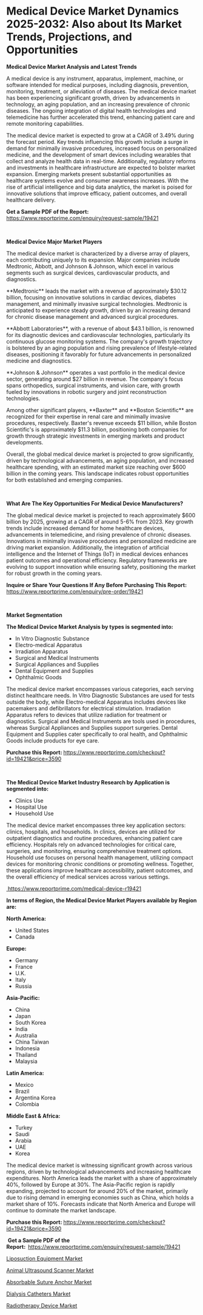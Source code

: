 <p><h1>Medical Device Market Dynamics 2025-2032: Also about Its Market Trends, Projections, and Opportunities</h1></p><p><strong>Medical Device Market Analysis and Latest Trends</strong></p>
<p><p>A medical device is any instrument, apparatus, implement, machine, or software intended for medical purposes, including diagnosis, prevention, monitoring, treatment, or alleviation of diseases. The medical device market has been experiencing significant growth, driven by advancements in technology, an aging population, and an increasing prevalence of chronic diseases. The ongoing integration of digital health technologies and telemedicine has further accelerated this trend, enhancing patient care and remote monitoring capabilities.</p><p>The medical device market is expected to grow at a CAGR of 3.49% during the forecast period. Key trends influencing this growth include a surge in demand for minimally invasive procedures, increased focus on personalized medicine, and the development of smart devices including wearables that collect and analyze health data in real-time. Additionally, regulatory reforms and investments in healthcare infrastructure are expected to bolster market expansion. Emerging markets present substantial opportunities as healthcare systems evolve and consumer awareness increases. With the rise of artificial intelligence and big data analytics, the market is poised for innovative solutions that improve efficacy, patient outcomes, and overall healthcare delivery.</p></p>
<p><strong>Get a Sample PDF of the Report:&nbsp;</strong> <a href="https://www.reportprime.com/enquiry/request-sample/19421?utm_campaign=1905&utm_medium=2&utm_source=Github&utm_content=ia&utm_term=19032025&utm_id=medical-device">https://www.reportprime.com/enquiry/request-sample/19421</a></p>
<p>&nbsp;</p>
<p><strong>Medical Device Major Market Players</strong></p>
<p><p>The medical device market is characterized by a diverse array of players, each contributing uniquely to its expansion. Major companies include Medtronic, Abbott, and Johnson & Johnson, which excel in various segments such as surgical devices, cardiovascular products, and diagnostics.</p><p>**Medtronic** leads the market with a revenue of approximately $30.12 billion, focusing on innovative solutions in cardiac devices, diabetes management, and minimally invasive surgical technologies. Medtronic is anticipated to experience steady growth, driven by an increasing demand for chronic disease management and advanced surgical procedures.</p><p>**Abbott Laboratories**, with a revenue of about $43.1 billion, is renowned for its diagnostic devices and cardiovascular technologies, particularly its continuous glucose monitoring systems. The company's growth trajectory is bolstered by an aging population and rising prevalence of lifestyle-related diseases, positioning it favorably for future advancements in personalized medicine and diagnostics.</p><p>**Johnson & Johnson** operates a vast portfolio in the medical device sector, generating around $27 billion in revenue. The company's focus spans orthopedics, surgical instruments, and vision care, with growth fueled by innovations in robotic surgery and joint reconstruction technologies.</p><p>Among other significant players, **Baxter** and **Boston Scientific** are recognized for their expertise in renal care and minimally invasive procedures, respectively. Baxter's revenue exceeds $11 billion, while Boston Scientific's is approximately $11.3 billion, positioning both companies for growth through strategic investments in emerging markets and product developments.</p><p>Overall, the global medical device market is projected to grow significantly, driven by technological advancements, an aging population, and increased healthcare spending, with an estimated market size reaching over $600 billion in the coming years. This landscape indicates robust opportunities for both established and emerging companies.</p></p>
<p>&nbsp;</p>
<p><strong>What Are The Key Opportunities For Medical Device Manufacturers?</strong></p>
<p><p>The global medical device market is projected to reach approximately $600 billion by 2025, growing at a CAGR of around 5-6% from 2023. Key growth trends include increased demand for home healthcare devices, advancements in telemedicine, and rising prevalence of chronic diseases. Innovations in minimally invasive procedures and personalized medicine are driving market expansion. Additionally, the integration of artificial intelligence and the Internet of Things (IoT) in medical devices enhances patient outcomes and operational efficiency. Regulatory frameworks are evolving to support innovation while ensuring safety, positioning the market for robust growth in the coming years.</p></p>
<p><strong>Inquire or Share Your Questions If Any Before Purchasing This Report:</strong> <a href="https://www.reportprime.com/enquiry/pre-order/19421?utm_campaign=1905&utm_medium=2&utm_source=Github&utm_content=ia&utm_term=19032025&utm_id=medical-device">https://www.reportprime.com/enquiry/pre-order/19421</a></p>
<p>&nbsp;</p>
<p><strong>Market Segmentation</strong></p>
<p><strong>The Medical Device Market Analysis by types is segmented into:</strong></p>
<p><ul><li>In Vitro Diagnostic Substance</li><li>Electro-medical Apparatus</li><li>Irradiation Apparatus</li><li>Surgical and Medical Instruments</li><li>Surgical Appliances and Supplies</li><li>Dental Equipment and Supplies</li><li>Ophthalmic Goods</li></ul></p>
<p><p>The medical device market encompasses various categories, each serving distinct healthcare needs. In Vitro Diagnostic Substances are used for tests outside the body, while Electro-medical Apparatus includes devices like pacemakers and defibrillators for electrical stimulation. Irradiation Apparatus refers to devices that utilize radiation for treatment or diagnostics. Surgical and Medical Instruments are tools used in procedures, whereas Surgical Appliances and Supplies support surgeries. Dental Equipment and Supplies cater specifically to oral health, and Ophthalmic Goods include products for eye care.</p></p>
<p><strong>Purchase this Report:&nbsp;</strong><a href="https://www.reportprime.com/checkout?id=19421&price=3590&utm_campaign=1905&utm_medium=2&utm_source=Github&utm_content=ia&utm_term=19032025&utm_id=medical-device">https://www.reportprime.com/checkout?id=19421&price=3590</a></p>
<p>&nbsp;</p>
<p><strong>The Medical Device Market Industry Research by Application is segmented into:</strong></p>
<p><ul><li>Clinics Use</li><li>Hospital Use</li><li>Household Use</li></ul></p>
<p><p>The medical device market encompasses three key application sectors: clinics, hospitals, and households. In clinics, devices are utilized for outpatient diagnostics and routine procedures, enhancing patient care efficiency. Hospitals rely on advanced technologies for critical care, surgeries, and monitoring, ensuring comprehensive treatment options. Household use focuses on personal health management, utilizing compact devices for monitoring chronic conditions or promoting wellness. Together, these applications improve healthcare accessibility, patient outcomes, and the overall efficiency of medical services across various settings.</p></p>
<p><a href="https://www.reportprime.com/medical-device-r19421?utm_campaign=1905&utm_medium=2&utm_source=Github&utm_content=ia&utm_term=19032025&utm_id=medical-device">&nbsp;https://www.reportprime.com/medical-device-r19421</a></p>
<p><strong>In terms of Region, the Medical Device Market Players available by Region are:</strong></p>
<p>
    <p> <strong> North America: </strong>
        <ul>
            <li>United States</li>
            <li>Canada</li>
        </ul>
        </p> 
    <p> <strong> Europe: </strong>
        <ul>
            <li>Germany</li>
            <li>France</li>
            <li>U.K.</li>
            <li>Italy</li>
            <li>Russia</li>
        </ul>
        </p> 
    <p> <strong> Asia-Pacific: </strong>
        <ul>
            <li>China</li>
            <li>Japan</li>
            <li>South Korea</li>
            <li>India</li>
            <li>Australia</li>
            <li>China Taiwan</li>
            <li>Indonesia</li>
            <li>Thailand</li>
            <li>Malaysia</li>
        </ul>
        </p> 
    <p> <strong> Latin America: </strong>
        <ul>
            <li>Mexico</li>
            <li>Brazil</li>
            <li>Argentina Korea</li>
            <li>Colombia</li>
        </ul>
        </p> 
    <p> <strong> Middle East & Africa: </strong>
        <ul>
            <li>Turkey</li>
            <li>Saudi</li>
            <li>Arabia</li>
            <li>UAE</li>
            <li>Korea</li>
        </ul>
    </p>
    </p>
<p><p>The medical device market is witnessing significant growth across various regions, driven by technological advancements and increasing healthcare expenditures. North America leads the market with a share of approximately 40%, followed by Europe at 30%. The Asia-Pacific region is rapidly expanding, projected to account for around 20% of the market, primarily due to rising demand in emerging economies such as China, which holds a market share of 10%. Forecasts indicate that North America and Europe will continue to dominate the market landscape.</p></p>
<p><strong>Purchase this Report: </strong><a href="https://www.reportprime.com/checkout?id=19421&price=3590&utm_campaign=1905&utm_medium=2&utm_source=Github&utm_content=ia&utm_term=19032025&utm_id=medical-device">https://www.reportprime.com/checkout?id=19421&price=3590</a></p>
<p>&nbsp;<strong>Get a Sample PDF of the Report:&nbsp;&nbsp;</strong><a href="https://www.reportprime.com/enquiry/request-sample/19421?utm_campaign=1905&utm_medium=2&utm_source=Github&utm_content=ia&utm_term=19032025&utm_id=medical-device">https://www.reportprime.com/enquiry/request-sample/19421</a></p>
<p><strong></strong></p>
<p><p><a href="https://github.com/memorirummy/Market-Research-Report-List-1/blob/main/liposuction-equipment-market.md?utm_campaign=1905&utm_medium=2&utm_source=Github&utm_content=ia&utm_term=19032025&utm_id=medical-device">Liposuction Equipment Market</a></p><p><a href="https://github.com/arvelm4nthig/Market-Research-Report-List-1/blob/main/animal-ultrasound-scanner-market.md?utm_campaign=1905&utm_medium=2&utm_source=Github&utm_content=ia&utm_term=19032025&utm_id=medical-device">Animal Ultrasound Scanner Market</a></p><p><a href="https://github.com/jaquelynhasenaue8/Market-Research-Report-List-1/blob/main/absorbable-suture-anchor-market.md?utm_campaign=1905&utm_medium=2&utm_source=Github&utm_content=ia&utm_term=19032025&utm_id=medical-device">Absorbable Suture Anchor Market</a></p><p><a href="https://github.com/alasmyayock/Market-Research-Report-List-1/blob/main/dialysis-catheters-market.md?utm_campaign=1905&utm_medium=2&utm_source=Github&utm_content=ia&utm_term=19032025&utm_id=medical-device">Dialysis Catheters Market</a></p><p><a href="https://github.com/xanaanenkaly/Market-Research-Report-List-1/blob/main/radiotherapy-device-market.md?utm_campaign=1905&utm_medium=2&utm_source=Github&utm_content=ia&utm_term=19032025&utm_id=medical-device">Radiotherapy Device Market</a></p></p>